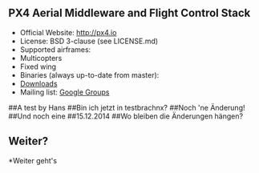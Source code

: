 ## PX4 Aerial Middleware and Flight Control Stack ##

*   Official Website: http://px4.io
*   License: BSD 3-clause (see LICENSE.md)
*   Supported airframes:
  * Multicopters
  * Fixed wing
*   Binaries (always up-to-date from master):
  * [Downloads](https://pixhawk.org/downloads)
*   Mailing list: [Google Groups](http://groups.google.com/group/px4users)

##A test by Hans
##Bin ich jetzt in testbrachnx?
##Noch 'ne Änderung!
##Und noch eine
##15.12.2014
##Wo bleiben die Änderungen hängen?
## Weiter?
*Weiter geht's